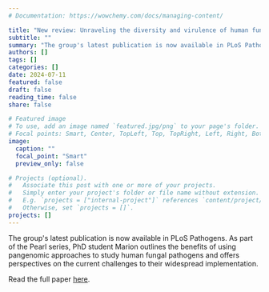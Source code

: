 ```yaml
---
# Documentation: https://wowchemy.com/docs/managing-content/

title: "New review: Unraveling the diversity and virulence of human fungal pathogens through pangenomics"
subtitle: ""
summary: "The group's latest publication is now available in PLoS Pathogens."
authors: []
tags: []
categories: []
date: 2024-07-11
featured: false
draft: false
reading_time: false
share: false

# Featured image
# To use, add an image named `featured.jpg/png` to your page's folder.
# Focal points: Smart, Center, TopLeft, Top, TopRight, Left, Right, BottomLeft, Bottom, BottomRight.
image:
  caption: ""
  focal_point: "Smart"
  preview_only: false

# Projects (optional).
#   Associate this post with one or more of your projects.
#   Simply enter your project's folder or file name without extension.
#   E.g. `projects = ["internal-project"]` references `content/project/deep-learning/index.md`.
#   Otherwise, set `projects = []`.
projects: []
---
```


The group's latest publication is now available in PLoS Pathogens. As part of the Pearl series, PhD student Marion outlines the benefits of using pangenomic approaches to study human fungal pathogens and offers perspectives on the current challenges to their widespread implementation.

Read the full paper [here](https://doi.org/10.1371/journal.ppat.1012313).